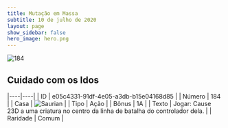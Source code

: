 ```yaml
---
title: Mutação em Massa
subtitle: 10 de julho de 2020
layout: page
show_sidebar: false
hero_image: hero.png
---
```


![184](https://cdn.keyforgegame.com/media/card_front/pt/479_184_59XF6PVXWFGG_pt.png)

## Cuidado com os Idos

|----|----|
| ID | e05c4331-91df-4e05-a3db-b15e04168d85 |
| Número | 184 |
| Casa | ![Saurian](https://archonarcana.com/images/thumb/9/9e/Saurian_P.png/22px-Saurian_P.png "Sauro") |
| Tipo | Ação |
| Bônus | 1A |
| Texto | Jogar: Cause 23D a uma criatura no centro da linha de batalha do controlador dela. |
| Raridade | Comum |
